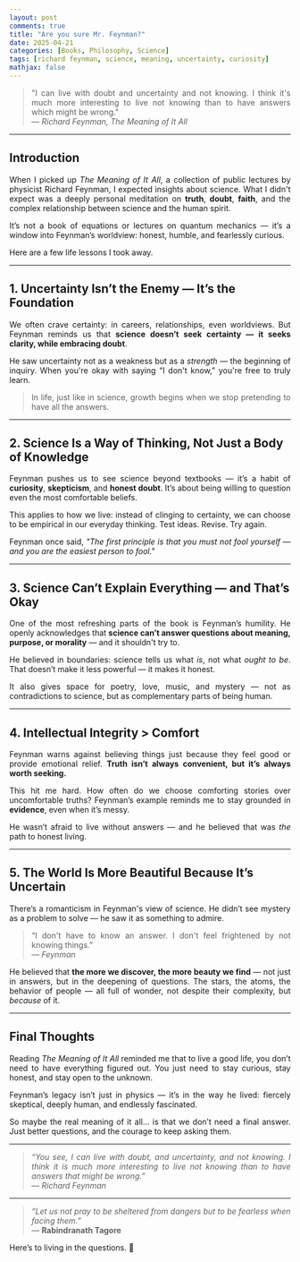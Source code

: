 ```yaml
---
layout: post
comments: true
title: "Are you sure Mr. Feynman?"
date: 2025-04-21
categories: [Books, Philosophy, Science]
tags: [richard feynman, science, meaning, uncertainty, curiosity]
mathjax: false
---
```


<style>
p {
  text-align: justify;
}
.post pre, .post code {
    border: none;
    background-color: #eee;
}

</style>

> "I can live with doubt and uncertainty and not knowing. I think it's much more interesting to live not knowing than to have answers which might be wrong."  
> — *Richard Feynman, The Meaning of It All*

---

## Introduction

When I picked up *The Meaning of It All*, a collection of public lectures by physicist Richard Feynman, I expected insights about science. What I didn't expect was a deeply personal meditation on **truth**, **doubt**, **faith**, and the complex relationship between science and the human spirit.

It’s not a book of equations or lectures on quantum mechanics — it’s a window into Feynman’s worldview: honest, humble, and fearlessly curious.

Here are a few life lessons I took away.

---

## 1. **Uncertainty Isn’t the Enemy — It’s the Foundation**

We often crave certainty: in careers, relationships, even worldviews. But Feynman reminds us that **science doesn’t seek certainty — it seeks clarity, while embracing doubt**.

He saw uncertainty not as a weakness but as a *strength* — the beginning of inquiry. When you're okay with saying “I don't know,” you're free to truly learn.

> In life, just like in science, growth begins when we stop pretending to have all the answers.

---

## 2. **Science Is a Way of Thinking, Not Just a Body of Knowledge**

Feynman pushes us to see science beyond textbooks — it’s a habit of **curiosity**, **skepticism**, and **honest doubt**. It’s about being willing to question even the most comfortable beliefs.

This applies to how we live: instead of clinging to certainty, we can choose to be empirical in our everyday thinking. Test ideas. Revise. Try again.

Feynman once said, *"The first principle is that you must not fool yourself — and you are the easiest person to fool."*

---

## 3. **Science Can’t Explain Everything — and That’s Okay**

One of the most refreshing parts of the book is Feynman’s humility. He openly acknowledges that **science can’t answer questions about meaning, purpose, or morality** — and it shouldn't try to.

He believed in boundaries: science tells us what *is*, not what *ought to be*. That doesn’t make it less powerful — it makes it honest.

It also gives space for poetry, love, music, and mystery — not as contradictions to science, but as complementary parts of being human.

---

## 4. **Intellectual Integrity > Comfort**

Feynman warns against believing things just because they feel good or provide emotional relief. **Truth isn’t always convenient, but it’s always worth seeking.**

This hit me hard. How often do we choose comforting stories over uncomfortable truths? Feynman’s example reminds me to stay grounded in **evidence**, even when it’s messy.

He wasn’t afraid to live without answers — and he believed that was *the* path to honest living.

---

## 5. **The World Is More Beautiful Because It’s Uncertain**

There’s a romanticism in Feynman's view of science. He didn’t see mystery as a problem to solve — he saw it as something to admire.

> “I don't have to know an answer. I don't feel frightened by not knowing things.”  
> — *Feynman*

He believed that **the more we discover, the more beauty we find** — not just in answers, but in the deepening of questions. The stars, the atoms, the behavior of people — all full of wonder, not despite their complexity, but *because* of it.

---

## Final Thoughts

Reading *The Meaning of It All* reminded me that to live a good life, you don’t need to have everything figured out. You just need to stay curious, stay honest, and stay open to the unknown.

Feynman’s legacy isn’t just in physics — it’s in the way he lived: fiercely skeptical, deeply human, and endlessly fascinated.

So maybe the real meaning of it all… is that we don’t need a final answer. Just better questions, and the courage to keep asking them.

---

> _“You see, I can live with doubt, and uncertainty, and not knowing. I think it is much more interesting to live not knowing than to have answers that might be wrong.”_  
> — *Richard Feynman*

---

> _“Let us not pray to be sheltered from dangers but to be fearless when facing them.”_  
> — **Rabindranath Tagore**

Here’s to living in the questions. 🌌
